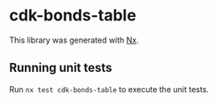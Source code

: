 # cdk-bonds-table

This library was generated with [Nx](https://nx.dev).

## Running unit tests

Run `nx test cdk-bonds-table` to execute the unit tests.
